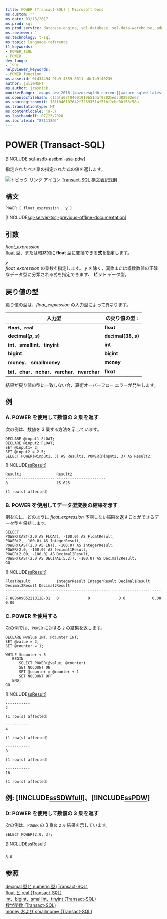 ```yaml
---
title: POWER (Transact-SQL) | Microsoft Docs
ms.custom: ''
ms.date: 03/13/2017
ms.prod: sql
ms.prod_service: database-engine, sql-database, sql-data-warehouse, pdw
ms.reviewer: ''
ms.technology: t-sql
ms.topic: language-reference
f1_keywords:
- POWER_TSQL
- POWER
dev_langs:
- TSQL
helpviewer_keywords:
- POWER function
ms.assetid: 0fd34494-90b9-4559-8011-a8c1b9f40239
author: julieMSFT
ms.author: jrasnick
monikerRange: '>=aps-pdw-2016||=azuresqldb-current||=azure-sqldw-latest||>=sql-server-2016||=sqlallproducts-allversions||>=sql-server-linux-2017||=azuresqldb-mi-current'
ms.openlocfilehash: c11afa07f04e01919b51daf92025ed5d82902ee7
ms.sourcegitcommit: 768f046107642f72693514f51bf2cbd00f58f58a
ms.translationtype: HT
ms.contentlocale: ja-JP
ms.lasthandoff: 07/23/2020
ms.locfileid: "87111893"
---
```

# <a name="power-transact-sql"></a>POWER (Transact-SQL)
[!INCLUDE [sql-asdb-asdbmi-asa-pdw](../../includes/applies-to-version/sql-asdb-asdbmi-asa-pdw.md)]

  指定されたべき乗の指定された式の値を返します。  
  
 ![トピック リンク アイコン](../../database-engine/configure-windows/media/topic-link.gif "トピック リンク アイコン") [Transact-SQL 構文表記規則](../../t-sql/language-elements/transact-sql-syntax-conventions-transact-sql.md)  
  
## <a name="syntax"></a>構文  
  
```  
POWER ( float_expression , y )  
```  
  
[!INCLUDE[sql-server-tsql-previous-offline-documentation](../../includes/sql-server-tsql-previous-offline-documentation.md)]

## <a name="arguments"></a>引数
 *float_expression*  
 [float](../../t-sql/language-elements/expressions-transact-sql.md) 型、または暗黙的に **float** 型に変換できる**式**を指定します。  
  
 *y*  
 *float_expression* の乗数を指定します。 *y* を除く、真数または概数数値の正確なデータ型に分類される式を指定できます、 **ビット** データ型。  
  
## <a name="return-types"></a>戻り値の型  
 戻り値の型は、*float_expression* の入力型によって異なります。
 
|入力型|の戻り値の型 :|  
|----------|-----------|  
|**float**、**real**|**float**|
|**decimal(*p*, *s*)**|**decimal(38, *s*)**|
|**int**、**smallint**、**tinyint**|**int**|
|**bigint**|**bigint**|
|**money**、 **smallmoney**|**money**|
|**bit**、**char**、**nchar**、**varchar**、**nvarchar**|**float**|
 
結果が戻り値の型に一致しない合、算術オーバーフロー エラーが発生します。
  
## <a name="examples"></a>例  
  
### <a name="a-using-power-to-return-the-cube-of-a-number"></a>A. POWER を使用して数値の 3 乗を返す  
 次の例は、数値を 3 乗する方法を示しています。  
  
```  
DECLARE @input1 FLOAT;  
DECLARE @input2 FLOAT;  
SET @input1= 2;  
SET @input2 = 2.5;  
SELECT POWER(@input1, 3) AS Result1, POWER(@input2, 3) AS Result2;  
```  
  
 [!INCLUDE[ssResult](../../includes/ssresult-md.md)]  
  
```  
Result1                Result2  
---------------------- ----------------------  
8                      15.625  
  
(1 row(s) affected)  
```  
  
### <a name="b-using-power-to-show-results-of-data-type-conversion"></a>B. POWER を使用してデータ型変換の結果を示す  
 例を次に、どのように *float_expression* 予期しない結果を返すことができるデータ型を保持します。  
  
```  
SELECT   
POWER(CAST(2.0 AS FLOAT), -100.0) AS FloatResult,  
POWER(2, -100.0) AS IntegerResult,  
POWER(CAST(2.0 AS INT), -100.0) AS IntegerResult,  
POWER(2.0, -100.0) AS Decimal1Result,  
POWER(2.00, -100.0) AS Decimal2Result,  
POWER(CAST(2.0 AS DECIMAL(5,2)), -100.0) AS Decimal2Result;  
GO  
```  
  
 [!INCLUDE[ssResult](../../includes/ssresult-md.md)]  
  
```  
FloatResult            IntegerResult IntegerResult Decimal1Result Decimal2Result Decimal2Result  
---------------------- ------------- ------------- -------------- -------------- --------------  
7.88860905221012E-31   0             0             0.0            0.00           0.00  
```  
  
### <a name="c-using-power"></a>C. POWER を使用する  
 次の例では、`POWER` に対する `2` の結果を返します。  
  
```  
DECLARE @value INT, @counter INT;  
SET @value = 2;  
SET @counter = 1;  
  
WHILE @counter < 5  
   BEGIN  
      SELECT POWER(@value, @counter)  
      SET NOCOUNT ON  
      SET @counter = @counter + 1  
      SET NOCOUNT OFF  
   END;  
GO  
```  
  
 [!INCLUDE[ssResult](../../includes/ssresult-md.md)]  
  
```  
-----------   
2             
  
(1 row(s) affected)  
  
-----------   
4             
  
(1 row(s) affected)  
  
-----------   
8             
  
(1 row(s) affected)  
  
-----------   
16            
  
(1 row(s) affected)  
```  
  
## <a name="examples-sssdwfull-and-sspdw"></a>例: [!INCLUDE[ssSDWfull](../../includes/sssdwfull-md.md)]、[!INCLUDE[ssPDW](../../includes/sspdw-md.md)]  
  
### <a name="d-using-power-to-return-the-cube-of-a-number"></a>D: POWER を使用して数値の 3 乗を返す  
 次の例は、`POWER` の 3 乗の `2.0` 結果を示しています。  
  
```  
SELECT POWER(2.0, 3);  
```  
  
 [!INCLUDE[ssResult](../../includes/ssresult-md.md)]  
  
 ```
------------ 
8.0
```  
  
## <a name="see-also"></a>参照  
 [decimal 型と numeric 型 &#40;Transact-SQL&#41;](../../t-sql/data-types/decimal-and-numeric-transact-sql.md)   
 [float と real &#40;Transact-SQL&#41;](../../t-sql/data-types/float-and-real-transact-sql.md)   
 [int、bigint、smallint、tinyint &#40;Transact-SQL&#41;](../../t-sql/data-types/int-bigint-smallint-and-tinyint-transact-sql.md)   
 [数学関数 &#40;Transact-SQL&#41;](../../t-sql/functions/mathematical-functions-transact-sql.md)   
 [money および smallmoney &#40;Transact-SQL&#41;](../../t-sql/data-types/money-and-smallmoney-transact-sql.md)  
  
  

